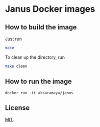 # Janus Docker images
## How to build the image

Just run

```bash
make
```

To clean up the directory, run

```bash
make clean
```

## How to run the image
```
docker run -it aksaramaya/janus
```

## License
[MIT](LICENSE).
